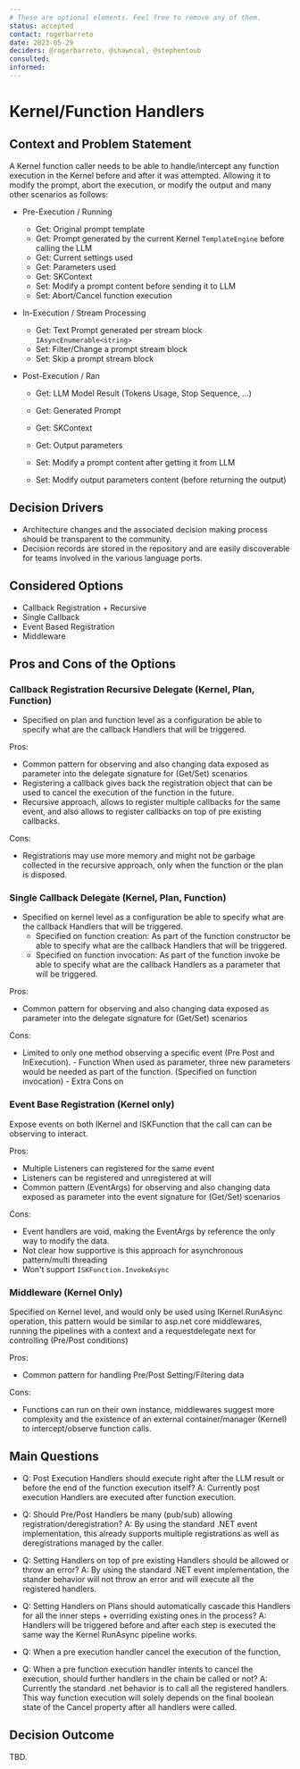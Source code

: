 ```yaml
---
# These are optional elements. Feel free to remove any of them.
status: accepted
contact: rogerbarreto
date: 2023-05-29
deciders: @rogerbarreto, @shawncal, @stephentoub
consulted: 
informed: 
---
```


# Kernel/Function Handlers

## Context and Problem Statement

A Kernel function caller needs to be able to handle/intercept any function execution in the Kernel before and after it was attempted. Allowing it to modify the prompt, abort the execution, or modify the output and many other scenarios as follows:

- Pre-Execution / Running

  - Get: Original prompt template
  - Get: Prompt generated by the current Kernel `TemplateEngine` before calling the LLM
  - Get: Current settings used
  - Get: Parameters used
  - Get: SKContext
  - Set: Modify a prompt content before sending it to LLM
  - Set: Abort/Cancel function execution

- In-Execution / Stream Processing

  - Get: Text Prompt generated per stream block `IAsyncEnumerable<string>`
  - Set: Filter/Change a prompt stream block
  - Set: Skip a prompt stream block

- Post-Execution / Ran

  - Get: LLM Model Result (Tokens Usage, Stop Sequence, ...)
  - Get: Generated Prompt
  - Get: SKContext
  - Get: Output parameters

  - Set: Modify a prompt content after getting it from LLM
  - Set: Modify output parameters content (before returning the output)

## Decision Drivers

- Architecture changes and the associated decision making process should be transparent to the community.
- Decision records are stored in the repository and are easily discoverable for teams involved in the various language ports.

## Considered Options

- Callback Registration + Recursive
- Single Callback
- Event Based Registration
- Middleware

## Pros and Cons of the Options

### Callback Registration Recursive Delegate (Kernel, Plan, Function)

- Specified on plan and function level as a configuration be able to specify what are the callback Handlers that will be triggered.

Pros:

- Common pattern for observing and also changing data exposed as parameter into the delegate signature for (Get/Set) scenarios
- Registering a callback gives back the registration object that can be used to cancel the execution of the function in the future.
- Recursive approach, allows to register multiple callbacks for the same event, and also allows to register callbacks on top of pre existing callbacks.

Cons:

- Registrations may use more memory and might not be garbage collected in the recursive approach, only when the function or the plan is disposed.

### Single Callback Delegate (Kernel, Plan, Function)

- Specified on kernel level as a configuration be able to specify what are the callback Handlers that will be triggered.
  - Specified on function creation: As part of the function constructor be able to specify what are the callback Handlers that will be triggered.
  - Specified on function invocation: As part of the function invoke be able to specify what are the callback Handlers as a parameter that will be triggered.

Pros:

- Common pattern for observing and also changing data exposed as parameter into the delegate signature for (Get/Set) scenarios

Cons:

- Limited to only one method observing a specific event (Pre Post and InExecution). - Function When used as parameter, three new parameters would be needed as part of the function. (Specified on function invocation) - Extra Cons on

### Event Base Registration (Kernel only)

Expose events on both IKernel and ISKFunction that the call can can be observing to interact.

Pros:

- Multiple Listeners can registered for the same event
- Listeners can be registered and unregistered at will
- Common pattern (EventArgs) for observing and also changing data exposed as parameter into the event signature for (Get/Set) scenarios

Cons:

- Event handlers are void, making the EventArgs by reference the only way to modify the data.
- Not clear how supportive is this approach for asynchronous pattern/multi threading
- Won't support `ISKFunction.InvokeAsync`

### Middleware (Kernel Only)

Specified on Kernel level, and would only be used using IKernel.RunAsync operation, this pattern would be similar to asp.net core middlewares, running the pipelines with a context and a requestdelegate next for controlling (Pre/Post conditions)

Pros:

- Common pattern for handling Pre/Post Setting/Filtering data

Cons:

- Functions can run on their own instance, middlewares suggest more complexity and the existence of an external container/manager (Kernel) to intercept/observe function calls.

## Main Questions

- Q: Post Execution Handlers should execute right after the LLM result or before the end of the function execution itself?
  A: Currently post execution Handlers are executed after function execution.

- Q: Should Pre/Post Handlers be many (pub/sub) allowing registration/deregistration?
  A: By using the standard .NET event implementation, this already supports multiple registrations as well as deregistrations managed by the caller.

- Q: Setting Handlers on top of pre existing Handlers should be allowed or throw an error?
  A: By using the standard .NET event implementation, the stander behavior will not throw an error and will execute all the registered handlers.

- Q: Setting Handlers on Plans should automatically cascade this Handlers for all the inner steps + overriding existing ones in the process?
  A: Handlers will be triggered before and after each step is executed the same way the Kernel RunAsync pipeline works.

- Q: When a pre execution handler cancel the execution of the function,

- Q: When a pre function execution handler intents to cancel the execution, should further handlers in the chain be called or not?
  A: Currently the standard .net behavior is to call all the registered handlers. This way function execution will solely depends on the final boolean state of the Cancel property after all handlers were called.

## Decision Outcome

TBD.
